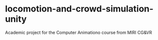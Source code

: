 # locomotion-and-crowd-simulation-unity
 Academic project for the Computer Animationo course from MIRI CG&VR
